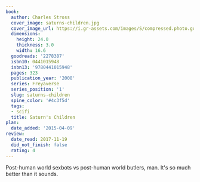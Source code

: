 ```yaml
---
book:
  author: Charles Stross
  cover_image: saturns-children.jpg
  cover_image_url: https://i.gr-assets.com/images/S/compressed.photo.goodreads.com/books/1348429796l/2278387.jpg
  dimensions:
    height: 24.0
    thickness: 3.0
    width: 16.6
  goodreads: '2278387'
  isbn10: 0441015948
  isbn13: '9780441015948'
  pages: 323
  publication_year: '2008'
  series: Freyaverse
  series_position: '1'
  slug: saturns-children
  spine_color: '#4c3f5d'
  tags:
  - scifi
  title: Saturn's Children
plan:
  date_added: '2015-04-09'
review:
  date_read: 2017-11-19
  did_not_finish: false
  rating: 4
---
```


Post-human world sexbots vs post-human world butlers, man. It's so much better than it sounds.
